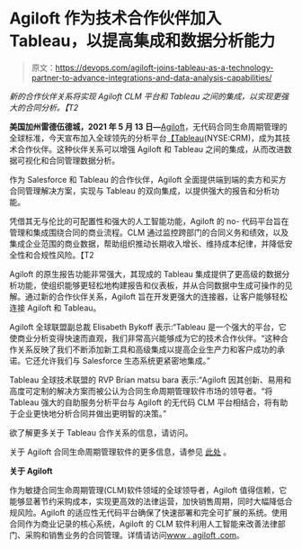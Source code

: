 # Agiloft 作为技术合作伙伴加入 Tableau，以提高集成和数据分析能力

> 原文：<https://devops.com/agiloft-joins-tableau-as-a-technology-partner-to-advance-integrations-and-data-analysis-capabilities/>

*新的合作伙伴关系将实现 Agiloft CLM 平台和 Tableau 之间的集成，以实现更强大的合同分析。【T2*

**美国加州雷德伍德城，2021 年 5 月 13 日—**[Agiloft](https://www.agiloft.com/)，无代码合同生命周期管理的全球标准，今天宣布加入全球领先的分析平台[【Tableau](https://www.tableau.com/)(NYSE:CRM)，成为其技术合作伙伴。这种伙伴关系可以增强 Agiloft 和 Tableau 之间的集成，从而改进数据可视化和合同管理数据分析。

 作为 Salesforce 和 Tableau 的合作伙伴，Agiloft 全面提供端到端的卖方和买方合同管理解决方案，实现与 Tableau 的双向集成，以提供强大的报告和分析功能。

凭借其无与伦比的可配置性和强大的人工智能功能，Agiloft 的 no- <wbr>代码平台旨在管理和集成围绕合同的商业流程。CLM 通过监控跨部门的合同义务和绩效，以及集成企业范围的商业数据，帮助组织推动长期收入增长、维持成本纪律，并降低安全性和合规性风险。【T2

Agiloft 的原生报告功能非常强大，其现成的 Tableau 集成提供了更高级的数据分析功能，使组织能够更轻松地构建报告和仪表板，并从合同数据中生成可操作的见解。通过新的合作伙伴关系，Agiloft 旨在开发更强大的连接器，让客户能够轻松连接 Agiloft 和 Tableau。

Agiloft 全球联盟副总裁 Elisabeth Bykoff 表示:“Tableau 是一个强大的平台，它使商业分析变得快速而直观，我们非常高兴能够成为它的技术合作伙伴。“这种合作关系反映了我们不断添加新工具和高级集成以提高企业生产力和客户成功的承诺。它还允许我们与 Salesforce 生态系统更紧密地集成。”

Tableau 全球技术联盟的 RVP Brian matsu bara 表示:“Agiloft 因其创新、易用和高度可定制的解决方案而被公认为合同生命周期管理软件市场的领导者。“将 Tableau 强大的自助服务分析平台与 Agiloft 的无代码 CLM 平台相结合，将有助于企业更快地分析合同并做出更明智的决策。”

欲了解更多关于 Tableau 合作关系的信息，请访问[](https://www.tableau.com/partners)[](https://www.tableau.com/partners)。

关于 Agiloft 合同生命周期管理软件的更多信息，请参见 [](https://www.agiloft.com/contract-management.htm)[此处](https://www.agiloft.com/contract-management.htm) 。

**关于 Agiloft**

作为敏捷合同生命周期管理(CLM)软件领域的全球领导者，Agiloft 值得信赖，它能够显著节约采购成本，实现更高效的法律运营，加快销售周期，同时大幅降低合规风险。Agiloft 的适应性无代码平台确保了快速部署和完全可扩展的系统。使用合同作为商业记录的核心系统，Agiloft 的 CLM 软件利用人工智能来改善法律部门、采购和销售业务的合同管理。详情请访问[www . agiloft .<wbr>com](http://www.agiloft.com/)。